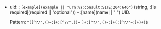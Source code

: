 + uid: `:[example](example || "urn:va:consult:SITE:204:646")` (string, :[is required](required || "optional")) - :[name](name || " ") UID.

    Pattern: `^([^?/",()=:]+:[^?/",()=:]+:[^?/",()=:]+(:[^?/"=:]+)+)$`
